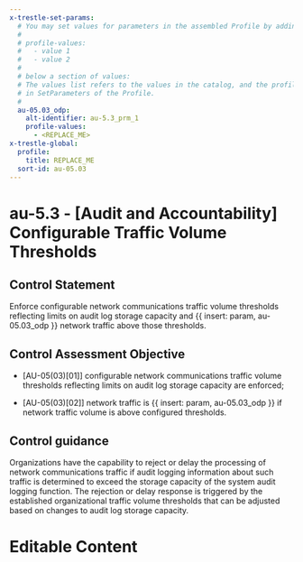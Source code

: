 ```yaml
---
x-trestle-set-params:
  # You may set values for parameters in the assembled Profile by adding
  #
  # profile-values:
  #   - value 1
  #   - value 2
  #
  # below a section of values:
  # The values list refers to the values in the catalog, and the profile-values represent values
  # in SetParameters of the Profile.
  #
  au-05.03_odp:
    alt-identifier: au-5.3_prm_1
    profile-values:
      - <REPLACE_ME>
x-trestle-global:
  profile:
    title: REPLACE_ME
  sort-id: au-05.03
---
```


# au-5.3 - \[Audit and Accountability\] Configurable Traffic Volume Thresholds

## Control Statement

Enforce configurable network communications traffic volume thresholds reflecting limits on audit log storage capacity and {{ insert: param, au-05.03_odp }} network traffic above those thresholds.

## Control Assessment Objective

- \[AU-05(03)[01]\] configurable network communications traffic volume thresholds reflecting limits on audit log storage capacity are enforced;

- \[AU-05(03)[02]\] network traffic is {{ insert: param, au-05.03_odp }} if network traffic volume is above configured thresholds.

## Control guidance

Organizations have the capability to reject or delay the processing of network communications traffic if audit logging information about such traffic is determined to exceed the storage capacity of the system audit logging function. The rejection or delay response is triggered by the established organizational traffic volume thresholds that can be adjusted based on changes to audit log storage capacity.

# Editable Content

<!-- Make additions and edits below -->
<!-- The above represents the contents of the control as received by the profile, prior to additions. -->
<!-- If the profile makes additions to the control, they will appear below. -->
<!-- The above markdown may not be edited but you may edit the content below, and/or introduce new additions to be made by the profile. -->
<!-- If there is a yaml header at the top, parameter values may be edited. Use --set-parameters to incorporate the changes during assembly. -->
<!-- The content here will then replace what is in the profile for this control, after running profile-assemble. -->
<!-- The current profile has no added parts for this control, but you may add new ones here. -->
<!-- Each addition must have a heading either of the form ## Control my_addition_name -->
<!-- or ## Part a. (where the a. refers to one of the control statement labels.) -->
<!-- "## Control" parts are new parts added after the statement part. -->
<!-- "## Part" parts are new parts added into the top-level statement part with that label. -->
<!-- Subparts may be added with nested hash levels of the form ### My Subpart Name -->
<!-- underneath the parent ## Control or ## Part being added -->
<!-- See https://ibm.github.io/compliance-trestle/tutorials/ssp_profile_catalog_authoring/ssp_profile_catalog_authoring for guidance. -->
